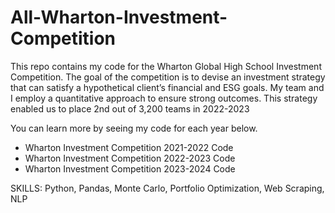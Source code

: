 # All-Wharton-Investment-Competition

This repo contains my code for the Wharton Global High School Investment Competition. The goal of the competition is to devise an investment strategy that can satisfy a hypothetical client’s financial and ESG goals. My team and I employ a quantitative approach to ensure strong outcomes. This strategy enabled us to place 2nd out of 3,200 teams in 2022-2023

You can learn more by seeing my code for each year below.
 * Wharton Investment Competition 2021-2022 Code
 * Wharton Investment Competition 2022-2023 Code
 * Wharton Investment Competition 2023-2024 Code

SKILLS: Python, Pandas, Monte Carlo, Portfolio Optimization, Web Scraping, NLP

